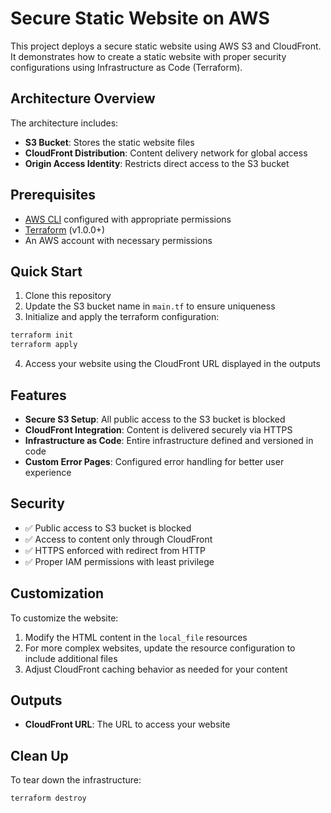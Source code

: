 # Secure Static Website on AWS

This project deploys a secure static website using AWS S3 and CloudFront. It demonstrates how to create a static website with proper security configurations using Infrastructure as Code (Terraform).

## Architecture Overview

The architecture includes:
- **S3 Bucket**: Stores the static website files
- **CloudFront Distribution**: Content delivery network for global access
- **Origin Access Identity**: Restricts direct access to the S3 bucket

## Prerequisites

- [AWS CLI](https://aws.amazon.com/cli/) configured with appropriate permissions
- [Terraform](https://www.terraform.io/downloads.html) (v1.0.0+)
- An AWS account with necessary permissions

## Quick Start

1. Clone this repository
2. Update the S3 bucket name in `main.tf` to ensure uniqueness
3. Initialize and apply the terraform configuration:

```bash
terraform init
terraform apply
```

4. Access your website using the CloudFront URL displayed in the outputs

## Features

- **Secure S3 Setup**: All public access to the S3 bucket is blocked
- **CloudFront Integration**: Content is delivered securely via HTTPS
- **Infrastructure as Code**: Entire infrastructure defined and versioned in code
- **Custom Error Pages**: Configured error handling for better user experience

## Security

- ✅ Public access to S3 bucket is blocked
- ✅ Access to content only through CloudFront
- ✅ HTTPS enforced with redirect from HTTP
- ✅ Proper IAM permissions with least privilege

## Customization

To customize the website:
1. Modify the HTML content in the `local_file` resources
2. For more complex websites, update the resource configuration to include additional files
3. Adjust CloudFront caching behavior as needed for your content

## Outputs

- **CloudFront URL**: The URL to access your website

## Clean Up

To tear down the infrastructure:

```bash
terraform destroy
```